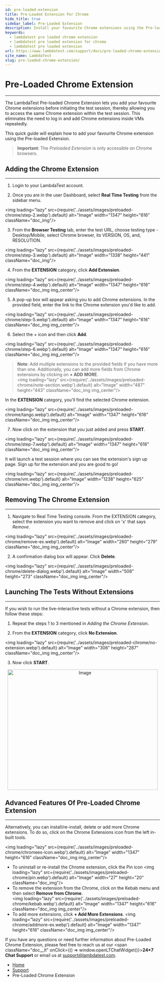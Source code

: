 ```yaml
---
id: pre-loaded-extension
title: Pre-Loaded Extension For Chrome
hide_title: true
sidebar_label: Pre-Loaded Extension
description: Install your favourite Chrome extensions using the Pre-loaded Extension feature before launching the test session. Eliminate the hassle of repetitively installing Chrome extensions inside VMs.
keywords:
  - lambdatest pre loaded chrome extension
  - lambdatest pre loaded extension for chrome 
  - lambdatest pre loaded extension
url: https://www.lambdatest.com/support/docs/pre-loaded-chrome-extension/
site_name: LambdaTest
slug: pre-loaded-chrome-extension/
---
```


<script type="application/ld+json"
      dangerouslySetInnerHTML={{ __html: JSON.stringify({
       "@context": "https://schema.org",
        "@type": "BreadcrumbList",
        "itemListElement": [{
          "@type": "ListItem",
          "position": 1,
          "name": "Home",
          "item": "https://www.lambdatest.com"
        },{
          "@type": "ListItem",
          "position": 2,
          "name": "Support",
          "item": "https://www.lambdatest.com/support/docs/"
        },{
          "@type": "ListItem",
          "position": 3,
          "name": "Pre-Loaded Chrome Extension",
          "item": "https://www.lambdatest.com/support/docs/pre-loaded-chrome-extension/"
        }]
      })
    }}
></script>

# Pre-Loaded Chrome Extension
***

The LambdaTest Pre-loaded Chrome Extension lets you add your favourite Chrome extensions before initiating the test session, thereby allowing you to access the same Chrome extension within the test session. This eliminates the need to log in and add Chrome extensions inside VMs repeatedly. 

This quick guide will explain how to add your favourite Chrome extension using the Pre-loaded Extension.

>**Important**: The *Preloaded Extension* is only accessible on Chrome browsers.

## Adding the Chrome Extension
***

1. Login to your LambdaTest account. 

2. Once you are in the user Dashboard, select **Real Time Testing** from the sidebar menu.

<img loading="lazy" src={require('../assets/images/preloaded-chrome/step-2.webp').default} alt="Image" width="1347" height="616"  className="doc_img"/>

3. From the **Browser Testing** tab, enter the test URL, choose testing type - Desktop/Mobile, select Chrome browser, its VERSION, OS, and, RESOLUTION.

<img loading="lazy" src={require('../assets/images/preloaded-chrome/step-3.webp').default} alt="Image" width="1338" height="441"  className="doc_img"/>

4. From the **EXTENSION** category, click **Add Extension**.

<img loading="lazy" src={require('../assets/images/preloaded-chrome/step-4.webp').default} alt="Image" width="1347" height="616"  className="doc_img img_center"/>

5. A pop-up box will appear asking you to add Chrome extensions. In the provided field, enter the link to the Chrome extension you'd like to add.

<img loading="lazy" src={require('../assets/images/preloaded-chrome/step-5.webp').default} alt="Image" width="1347" height="616"  className="doc_img img_center"/>

6. Select the + icon and then click **Add**.

<img loading="lazy" src={require('../assets/images/preloaded-chrome/step-6.webp').default} alt="Image" width="1347" height="616"  className="doc_img img_center"/>

>**Note**: Add multiple extensions to the provided fields if you have more than one. Additionally, you can add more fields from Chrome extensions by clicking on **+ ADD MORE**.<br/>
<img loading="lazy" src={require('../assets/images/preloaded-chrome/note-section.webp').default} alt="Image" width="487" height="443"  className="doc_img img_center"/>

In the **EXTENSION** category, you'll find the selected Chrome extension.

<img loading="lazy" src={require('../assets/images/preloaded-chrome/tango.webp').default} alt="Image" width="1347" height="616"  className="doc_img img_center"/>

7. Now click on the extension that you just added and press **START**.

<img loading="lazy" src={require('../assets/images/preloaded-chrome/step-7.webp').default} alt="Image" width="1347" height="616"  className="doc_img img_center"/>

It will launch a test session where you can see the extension's sign up page. Sign up for the extension and you are good to go!

<img loading="lazy" src={require('../assets/images/preloaded-chrome/vm.webp').default} alt="Image" width="1238" height="625"  className="doc_img img_center"/>


## Removing The Chrome Extension
***

1. Navigate to Real Time Testing console. From the EXTENSION category, select the extension you want to remove and click on 'x' that says *Remove*.

<img loading="lazy" src={require('../assets/images/preloaded-chrome/remove-ex.webp').default} alt="Image" width="260" height="279" className="doc_img img_center"/><br/>

2. A confirmation dialog box will appear. Click **Delete**.

<img loading="lazy" src={require('../assets/images/preloaded-chrome/delete-dialog.webp').default} alt="Image" width="508" height="273"  className="doc_img img_center"/><br/>

## Launching The Tests Without Extensions
***

If you wish to run the live-interactive tests without a Chrome extension, then follow these steps:

1. Repeat the steps 1 to 3 mentioned in *Adding the Chrome Extension*.

2. From the **EXTENSION** category, click **No Extension**.

<img loading="lazy" src={require('../assets/images/preloaded-chrome/no-extension.webp').default} alt="Image" width="306" height="287"  className="doc_img img_center"/><br/>

3. Now click **START**.

<center><img loading="lazy" src={require('../assets/images/preloaded-chrome/noextension.webp').default} alt="Image" width="489" height="391"  className="doc_img img_center"/><br/></center>

## Advanced Features Of Pre-Loaded Chrome Extension
***

Alternatively, you can install/re-install, delete or add more Chrome extensions. To do so, click on the Chrome Extensions icon from the left in-built tools.

<img loading="lazy" src={require('../assets/images/preloaded-chrome/chromeex-icon.webp').default} alt="Image" width="1347" height="616"  className="doc_img img_center"/>

* To uninstall or re-install the Chrome extension, click the Pin icon <img loading="lazy" src={require('../assets/images/preloaded-chrome/pin.webp').default} alt="Image" width="27" height="20"  className="doc_img"/><br/>
* To remove the extension from the Chrome, click on the Kebab menu and then select **Remove from Chrome**.<br/>
<img loading="lazy" src={require('../assets/images/preloaded-chrome/kebab.webp').default} alt="Image" width="1347" height="616"  className="doc_img img_center"/><br/>
* To add more extensions, click **+ Add More Extensions**.
<img loading="lazy" src={require('../assets/images/preloaded-chrome/addmore-ex.webp').default} alt="Image" width="1347" height="616"  className="doc_img img_center"/><br/>

>
If you have any questions or need further information about Pre-Loaded Chrome Extension, please feel free to reach us at our <span className="doc__lt" onClick={() => window.openLTChatWidget()}>**24*7 Chat Support**</span> or email us at [support@lambdatest.com](mailto:support@lambdatest.com). <br />

<nav aria-label="breadcrumbs">
  <ul className="breadcrumbs">
    <li className="breadcrumbs__item">
      <a className="breadcrumbs__link" href="https://www.lambdatest.com">
        Home
      </a>
    </li>
    <li className="breadcrumbs__item">
      <a className="breadcrumbs__link" target="_self" href="https://www.lambdatest.com/support/docs/">
        Support
      </a>
    </li>
    <li className="breadcrumbs__item breadcrumbs__item--active">
      <span className="breadcrumbs__link">
        Pre-Loaded Chrome Extension
      </span>
    </li>
  </ul>
</nav>



